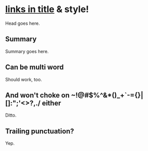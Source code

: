 # [links in title](http://example.org/work) **& style!**

Head goes here.

## Summary

Summary goes here.

## Can be multi word

Should work, too.

## And won't choke on ~!@#$%^&*()_+`-={}|[]\:";'<>?,./ either

Ditto.

## Trailing punctuation?

Yep.